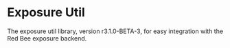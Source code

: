 # Exposure Util

The exposure util library, version r3.1.0-BETA-3, for easy integration with the Red Bee exposure backend.